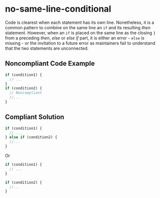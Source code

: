 # no-same-line-conditional

Code is clearest when each statement has its own line. Nonetheless, it is a common pattern to combine on the same line an `if` and its resulting _then_ statement. However, when an `if` is placed on the same line as the closing `}` from a preceding _then_, _else_ or _else if_ part, it is either an error - `else` is missing - or the invitation to a future error as maintainers fail to understand that the two statements are unconnected.

## Noncompliant Code Example

```javascript
if (condition1) {
  // ...
}
if (condition2) {
  // Noncompliant
  //...
}
```

## Compliant Solution

```javascript
if (condition1) {
  // ...
} else if (condition2) {
  //...
}
```

Or

```javascript
if (condition1) {
  // ...
}

if (condition2) {
  //...
}
```

